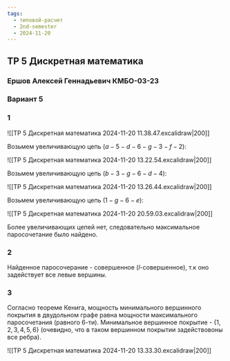```yaml
---
tags:
  - типовой-расчет
  - 2nd-semester
  - 2024-11-20
---
```


## ТР 5 Дискретная математика

### Ершов Алексей Геннадьевич КМБО-03-23

### Вариант 5

### 1

![[ТР 5 Дискретная математика 2024-11-20 11.38.47.excalidraw|200]]

Возьмем увеличивающую цепь $(a-5-d-6-g-3-f-2)$:

![[ТР 5 Дискретная математика 2024-11-20 13.22.54.excalidraw|200]]

Возьмем увеличивающую цепь $(b-3-g-6-d-4)$:

![[ТР 5 Дискретная математика 2024-11-20 13.26.44.excalidraw|200]]

Возьмем увеличивающую цепь $(1-g-6-e)$:

![[ТР 5 Дискретная математика 2024-11-20 20.59.03.excalidraw|200]]

Более увеличивающих цепей нет, следовательно максимальное паросочетание было найдено.

### 2

Найденное паросочерание - совершенное ($l$-совершенное), т.к оно задействует все левые вершины.

### 3

Согласно теореме Кенига, мощность минимального вершинного покрытия в двудольном графе равна мощности максимального паросочетания (равного 6-ти). Минимальное вершинное покрытие - $\{ 1,2,3,4,5,6 \}$ (очевидно, что в таком вершинном покрытии задействовоны все ребра).

![[ТР 5 Дискретная математика 2024-11-20 13.33.30.excalidraw|200]]
